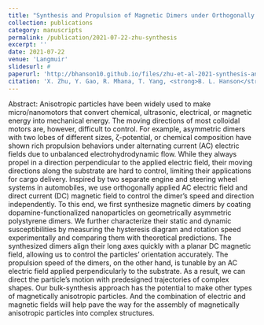 ```yaml
---
title: "Synthesis and Propulsion of Magnetic Dimers under Orthogonally Applied Electric and Magnetic Fields"
collection: publications
category: manuscripts
permalink: /publication/2021-07-22-zhu-synthesis
excerpt: ''
date: 2021-07-22
venue: 'Langmuir'
slidesurl: #
paperurl: 'http://bhanson10.github.io/files/zhu-et-al-2021-synthesis-and-propulsion-of-magnetic-dimers-under-orthogonally-applied-electric-and-magnetic-fields.pdf'
citation: 'X. Zhu, Y. Gao, R. Mhana, T. Yang, <strong>B. L. Hanson</strong>, X. Yang, J. Gong, and N. Wu, &quot;Synthesis and Propulsion of Magnetic Dimers under Orthogonally Applied Electric and Magnetic Fields&quot;, <i>Langmuir</i>, Vol. 37, No. 30, 2021, pp. 9151-9161.'
---
```


Abstract: Anisotropic particles have been widely used to make micro/nanomotors that convert chemical, ultrasonic, electrical, or magnetic energy into mechanical energy. The moving directions of most colloidal motors are, however, difficult to control. For example, asymmetric dimers with two lobes of different sizes, ζ-potential, or chemical composition have shown rich propulsion behaviors under alternating current (AC) electric fields due to unbalanced electrohydrodynamic flow. While they always propel in a direction perpendicular to the applied electric field, their moving directions along the substrate are hard to control, limiting their applications for cargo delivery. Inspired by two separate engine and steering wheel systems in automobiles, we use orthogonally applied AC electric field and direct current (DC) magnetic field to control the dimer’s speed and direction independently. To this end, we first synthesize magnetic dimers by coating dopamine-functionalized nanoparticles on geometrically asymmetric polystyrene dimers. We further characterize their static and dynamic susceptibilities by measuring the hysteresis diagram and rotation speed experimentally and comparing them with theoretical predictions. The synthesized dimers align their long axes quickly with a planar DC magnetic field, allowing us to control the particles’ orientation accurately. The propulsion speed of the dimers, on the other hand, is tunable by an AC electric field applied perpendicularly to the substrate. As a result, we can direct the particle’s motion with predesigned trajectories of complex shapes. Our bulk-synthesis approach has the potential to make other types of magnetically anisotropic particles. And the combination of electric and magnetic fields will help pave the way for the assembly of magnetically anisotropic particles into complex structures.